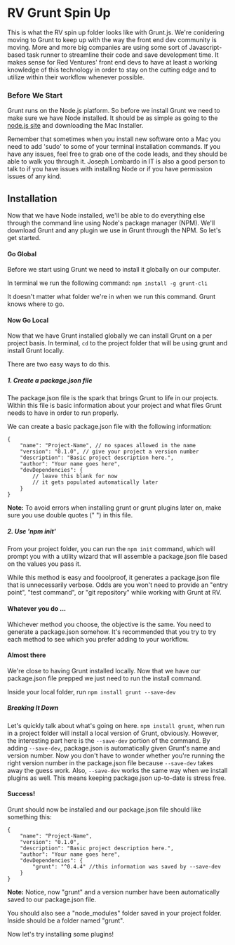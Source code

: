 # RV Grunt Spin Up

This is what the RV spin up folder looks like with Grunt.js. We're conidering moving to Grunt to keep up with the way the front end dev community is moving. More and more big companies are using some sort of Javascript-based task runner to streamline their code and save development time. It makes sense for Red Ventures' front end devs to have at least a working knowledge of this technology in order to stay on the cutting edge and to utilize within their workflow whenever possible.

### Before We Start

Grunt runs on the Node.js platform. So before we install Grunt we need to make sure we have Node installed. It should be as simple as going to the [node.js site](http://www.nodejs.org/download/) and downloading the Mac Installer.

Remember that sometimes when you install new software onto a Mac you need to add 'sudo' to some of your terminal installation commands. If you have any issues, feel free to grab one of the code leads, and they should be able to walk you through it. Joseph Lombardo in IT is also a good person to talk to if you have issues with installing Node or if you have permission issues of any kind.

## Installation

Now that we have Node installed, we'll be able to do everything else through the command line using Node's package manager (NPM). We'll download Grunt and any plugin we use in Grunt through the NPM. So let's get started.

#### Go Global

Before we start using Grunt we need to install it globally on our computer.

In terminal we run the following command:
```npm install -g grunt-cli```

It doesn't matter what folder we're in when we run this command. Grunt knows where to go.

#### Now Go Local

Now that we have Grunt installed globally we can install Grunt on a per project basis. In terminal, ```cd``` to the project folder that will be using grunt and install Grunt locally.

There are two easy ways to do this.

##### 1. Create a package.json file

The package.json file is the spark that brings Grunt to life in our projects. Within this file is basic information about your project and what files Grunt needs to have in order to run properly.

We can create a basic package.json file with the following information:

```
{
	"name": "Project-Name", // no spaces allowed in the name
	"version": "0.1.0", // give your project a version number
	"description": "Basic project description here.",
	"author": "Your name goes here",
 	"devDependencies": {
		// leave this blank for now 
		// it gets populated automatically later
	}
}
```

**Note:** To avoid errors when installing grunt or grunt plugins later on, make sure you use double quotes (" ") in this file.

##### 2. Use 'npm init'

From your project folder, you can run the ```npm init``` command, which will prompt you with a utility wizard that will assemble a package.json file based on the values you pass it. 

While this method is easy and fooolproof, it generates a package.json file that is unnecessarily verbose. Odds are you won't need to provide an "entry point", "test command", or "git repository" while working with Grunt at RV.

  
#### Whatever you do ...

Whichever method you choose, the objective is the same. You need to generate a package.json somehow. It's recommended that you try to try each method to see which you prefer adding to your workflow.

#### Almost there

We're close to having Grunt installed locally. Now that we have our package.json file prepped we just need to run the install command.

Inside your local folder, run ```npm install grunt --save-dev```

##### Breaking It Down
Let's quickly talk about what's going on here. ```npm install grunt```, when run in a project folder will install a local version of Grunt, obviously. However, the interesting part here is the ```--save-dev``` portion of the command. By adding ```--save-dev```, package.json is automatically given Grunt's name and version number. Now you don't have to wonder whether you're running the right version number in the package.json file because ```--save-dev``` takes away the guess work. Also, ```--save-dev``` works the same way when we install plugins as well. This means keeping package.json up-to-date is stress free.

#### Success!

Grunt should now be installed and our package.json file should like something this:

```
{
	"name": "Project-Name",
	"version": "0.1.0",
	"description": "Basic project description here.",
	"author": "Your name goes here",
 	"devDependencies": {
		"grunt": "^0.4.4" //this information was saved by --save-dev
	}
}
```

**Note:** Notice, now "grunt" and a version number have been automatically saved to our package.json file.

You should also see a "node_modules" folder saved in your project folder. Inside should be a folder named "grunt".

Now let's try installing some plugins!

